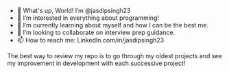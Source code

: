 - 👋 What's up, World! I’m @jasdipsingh23
- 👀 I’m interested in everything about programming!
- 🌱 I’m currently learning about myself and how I can be the best me.
- 💞️ I’m looking to collaborate on interview prep guidance.
- 📫 How to reach me: LinkedIn.com/in/jasdipsingh23 

The best way to review my repo is to go through my oldest projects and see my improvement in development with each successive project!


<!---
jasdipsingh23/jasdipsingh23 is a ✨ special ✨ repository because its `README.md` (this file) appears on your GitHub profile.
You can click the Preview link to take a look at your changes.
--->
